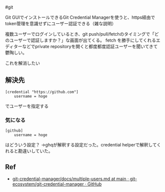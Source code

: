 #git 

Git GUIでインストールできるGit Credential Managerを使うと、https経由でtoken管理を意識せずにユーザー認証できる（雑な説明）

複数ユーザーでログインしているとき、git push/pull/fetchのタイミングで「どのユーザーで認証しますか？」な画面が出てくる。
fetch を勝手にしてくれるエディターなどでprivate repositoryを開くと都度都度認証ユーザーを聞いてきて鬱陶しい。

これを解消したい

## 解決先
```gitconfig
[credential "https://github.com"]
	username = hoge
```
でユーザーを指定する

### 気になる
```gitconfig
[github]
	username = hoge
```
はどういう設定？
→ghqが解釈する設定だった。credential helperで解釈してくれると勘違いしていた。

## Ref
- [git-credential-manager/docs/multiple-users.md at main · git-ecosystem/git-credential-manager · GitHub](https://github.com/git-ecosystem/git-credential-manager/blob/main/docs/multiple-users.md)